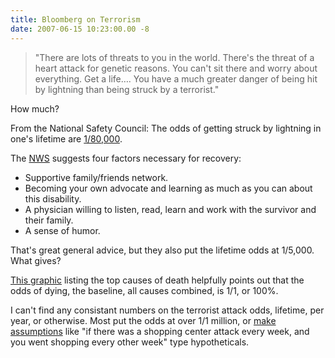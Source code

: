 ```yaml
---
title: Bloomberg on Terrorism
date: 2007-06-15 10:23:00.00 -8
---
```

> "There are lots of threats to you in the world. There's the threat of a heart attack for genetic reasons. You can't sit there and worry about everything. Get a life…. You have a much greater danger of being hit by lightning than being struck by a terrorist."

How much?

From the National Safety Council: The odds of getting struck by lightning in one's lifetime are [1/80,000](http://www.lightningsafety.noaa.gov/medical.htm).

The [NWS](http://www.lightningsafety.noaa.gov/medical.htm) suggests four factors necessary for recovery:

  * Supportive family/friends network.
  * Becoming your own advocate and learning as much as you can about this disability.
  * A physician willing to listen, read, learn and work with the survivor and their family.
  * A sense of humor.

That's great general advice, but they also put the lifetime odds at 1/5,000. What gives?

[This graphic](http://www.nsc.org/lrs/statinfo/odds_dying.jpg) listing the top causes of death helpfully points out that the odds of dying, the baseline, all causes combined, is 1/1, or 100%.

I can't find any consistant numbers on the terrorist attack odds, lifetime, per year, or otherwise. Most put the odds at over 1/1 million, or [make assumptions](http://www.anotherperspective.org/advoc530.html) like "if there was a shopping center attack every week, and you went shopping every other week" type hypotheticals.
